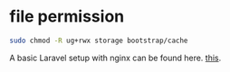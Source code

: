 # file permission

```bash
sudo chmod -R ug+rwx storage bootstrap/cache
```

A basic Laravel setup with nginx can be found here. [this](https://www.digitalocean.com/community/tutorials/how-to-deploy-a-laravel-application-with-nginx-on-ubuntu-16-04).